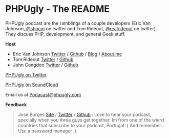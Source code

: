 # PHPUgly - The README

PHPUgly podcast are the ramblings of a couple developers (Eric Van Johnson,[ @shocm](https://twitter.com/shocm) on twitter and Tom Rideout, [@realrideout](https://twitter.com/realrideout) on twitter). They discuss PHP, development, and general Geek stuff.  

**Host**
* Eric Van Johnson [Twitter](https://twitter.com/shocm) / [Github](https://github.com/ericvanjohnson/) / [Blog](https://www.shocm.com) / [About.me](https://about.me/shocm) 
* Tom Rideout [Twitter](https://twitter.com/realrideout) / [Github](https://github.com/trideout/)
* John Congdon [Twitter](https://twitter.com/johncongdon) / [Github](https://github.com/johncongdon)

[PHPUgly on Twitter](https://twitter.com/phpugly) 

[PHPUgly on SoundCloud](https://soundcloud.com/phpugly/)

Email us at [Podacast@phpugly.com](mailto:podcast@phpugly.com)

**Feedback**

> José Borges [Site](http://www.joseborges.pt) / [Twitter](https://twitter.com/joselaborges) / [Github](https://github.com/JoseBorges/) : Love to hear your podcast, specially when you three guys get together. Im from one of the wierd countries that subscribe to your podcast, Portugal :) And remember... Use a password manager ;)
